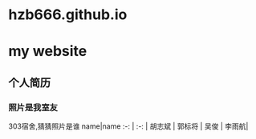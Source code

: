 # hzb666.github.io
# my website
## 个人简历
### 照片是我室友
303宿舍,猜猜照片是谁
name|name
:-: | :-: |
胡志斌 | 郭标将 | 
吴俊 | 李雨航|
